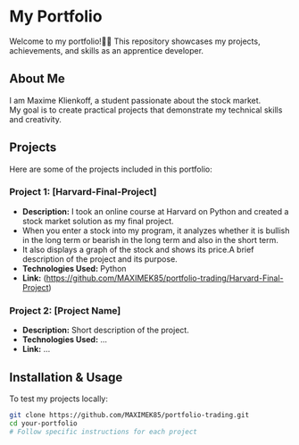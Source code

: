 # My Portfolio

Welcome to my portfolio!🍍🚀 This repository showcases my projects, achievements, and skills as an apprentice developer.

## About Me

I am Maxime Klienkoff, a student passionate about the stock market.  
My goal is to create practical projects that demonstrate my technical skills and creativity.

## Projects

Here are some of the projects included in this portfolio:

### Project 1: [Harvard-Final-Project]
- **Description:** I took an online course at Harvard on Python and created a stock market solution as my final project.
- When you enter a stock into my program, it analyzes whether it is bullish in the long term or bearish in the long term and also in the short term.
- It also displays a graph of the stock and shows its price.A brief description of the project and its purpose.
- **Technologies Used:** Python
- **Link:** (https://github.com/MAXIMEK85/portfolio-trading/Harvard-Final-Project)


### Project 2: [Project Name]
- **Description:** Short description of the project.
- **Technologies Used:** ...
- **Link:** ...

## Installation & Usage

To test my projects locally:

```bash
git clone https://github.com/MAXIMEK85/portfolio-trading.git
cd your-portfolio
# Follow specific instructions for each project

